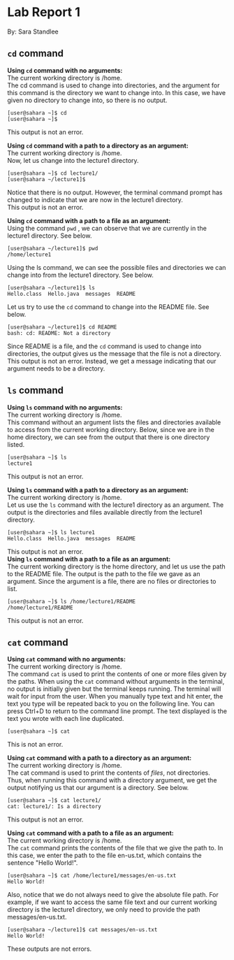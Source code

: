 # Lab Report 1
By: Sara Standlee
## `cd` command
**Using `cd` command with no arguments:** \
The current working directory is /home. \
The cd command is used to change into directories, and the argument for this command is the directory we want to change into. In this case, we have given no directory to change into, so there is no output. 
```
[user@sahara ~]$ cd
[user@sahara ~]$
```
This output is not an error. 

 
**Using `cd` command with a path to a directory as an argument:** \
The current working directory is /home. \
Now, let us change into the lecture1 directory. 
```
[user@sahara ~]$ cd lecture1/
[user@sahara ~/lecture1]$ 
```
Notice that there is no output. However, the terminal command prompt has changed to indicate that we are now in the lecture1 directory. \
This output is not an error. 


**Using `cd` command with a path to a file as an argument:** \
Using the command `pwd` , we can observe that we are currently in the lecture1 directory. See below. 
```
[user@sahara ~/lecture1]$ pwd
/home/lecture1
```
Using the ls command, we can see the possible files and directories we can change into from the lecture1 directory. See below. 
```
[user@sahara ~/lecture1]$ ls
Hello.class  Hello.java  messages  README
```
Let us try to use the `cd` command to change into the README file. See below. 
```
[user@sahara ~/lecture1]$ cd README
bash: cd: README: Not a directory
```
Since README is a file, and the `cd` command is used to change into directories, the output gives us the message that the file is not a directory.
This output is not an error. Instead, we get a message indicating that our argument needs to be a directory. 


## `ls` command
**Using `ls` command with no arguments:** \
The current working directory is /home. \
This command without an argument lists the files and directories available to access from the current working directory. Below, since we are in the home directory, we can see from the output that there is one directory listed. 
```
[user@sahara ~]$ ls
lecture1
```
This output is not an error. 


**Using `ls` command with a path to a directory as an argument:** \
The current working directory is /home. \
Let us use the `ls` command with the lecture1 directory as an argument. The output is the directories and files available directly from the lecture1 directory. 
```
[user@sahara ~]$ ls lecture1
Hello.class  Hello.java  messages  README
```
This output is not an error.\
**Using `ls` command with a path to a file as an argument:** \
The current working directory is the home directory, and let us use the path to the README file. The output is the path to the file we gave as an argument. Since the argument is a file, there are no files or directories to list. 
```
[user@sahara ~]$ ls /home/lecture1/README
/home/lecture1/README
```
This output is not an error. 

## `cat` command
**Using `cat` command with no arguments:** \
The current working directory is /home. \
The command `cat` is used to print the contents of one or more files given by the paths. When using the `cat` command without arguments in the terminal, no output is initially given but the terminal keeps running. The terminal will wait for input from the user. When you manually type text and hit enter, the text you type will be repeated back to you on the following line. You can press Ctrl+D to return to the command line prompt. The text displayed is the text you wrote with each line duplicated. 
```
[user@sahara ~]$ cat

```
This is not an error. 


**Using `cat` command with a path to a directory as an argument:** \
The current working directory is /home. \
The cat command is used to print the contents of *files*, not directories. Thus, when running this command with a directory argument, we get the output notifying us that our argument is a directory. See below. 
```
[user@sahara ~]$ cat lecture1/
cat: lecture1/: Is a directory
```
This output is not an error. 


**Using `cat` command with a path to a file as an argument:** \
The current working directory is /home. \
The `cat` command prints the contents of the file that we give the path to. In this case, we enter the path to the file en-us.txt, which contains the sentence "Hello World!". 
```
[user@sahara ~]$ cat /home/lecture1/messages/en-us.txt 
Hello World!
```
Also, notice that we do not always need to give the absolute file path. For example, if we want to access the same file text and our current working directory is the lecture1 directory, we only need to provide the path messages/en-us.txt.
```
[user@sahara ~/lecture1]$ cat messages/en-us.txt 
Hello World!
```
These outputs are not errors. 

